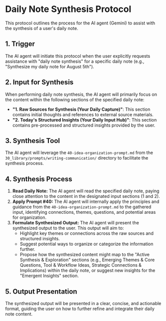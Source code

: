 # Daily Note Synthesis Protocol

This protocol outlines the process for the AI agent (Gemini) to assist with the synthesis of a user's daily note.

## 1. Trigger

The AI agent will initiate this protocol when the user explicitly requests assistance with "daily note synthesis" for a specific daily note (e.g., "Synthesize my daily note for August 5th").

## 2. Input for Synthesis

When performing daily note synthesis, the AI agent will primarily focus on the content within the following sections of the specified daily note:

*   **"1. Raw Sources for Synthesis (Your Daily Capture)"**: This section contains initial thoughts and references to external source materials.
*   **"2. Today's Structured Insights (Your Daily Input Hub)"**: This section contains pre-processed and structured insights provided by the user.

## 3. Synthesis Tool

The AI agent will leverage the `40-idea-organization-prompt.md` from the `30_library/prompts/writing-communication/` directory to facilitate the synthesis process.

## 4. Synthesis Process

1.  **Read Daily Note:** The AI agent will read the specified daily note, paying close attention to the content in the designated input sections (1 and 2).
2.  **Apply Prompt #40:** The AI agent will internally apply the principles and guidance from the `40-idea-organization-prompt.md` to the gathered input, identifying connections, themes, questions, and potential areas for organization.
3.  **Formulate Synthesized Output:** The AI agent will present the synthesized output to the user. This output will aim to:
    *   Highlight key themes or connections across the raw sources and structured insights.
    *   Suggest potential ways to organize or categorize the information further.
    *   Propose how the synthesized content might map to the "Active Synthesis & Exploration" sections (e.g., Emerging Themes & Core Questions, Tool & Workflow Ideas, Strategic Connections & Implications) within the daily note, or suggest new insights for the "Emergent Insights" section.

## 5. Output Presentation

The synthesized output will be presented in a clear, concise, and actionable format, guiding the user on how to further refine and integrate their daily note content.